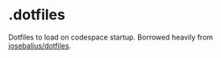 # .dotfiles

Dotfiles to load on codespace startup. Borrowed heavily from [josebalius/dotfiles](https://github.com/josebalius/dotfiles).

